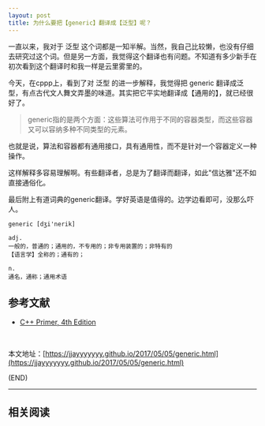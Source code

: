 ```yaml
---
layout: post
title: 为什么要把【generic】翻译成【泛型】呢？
---
```



一直以来，我对于 泛型 这个词都是一知半解。当然，我自己比较懒，也没有仔细去研究过这个词。但是另一方面，我觉得这个翻译也有问题。不知道有多少新手在初次看到这个翻译时和我一样是云里雾里的。

今天，在cppp上，看到了对 泛型 的进一步解释，我觉得把 generic 翻译成泛型，有点古代文人舞文弄墨的味道。其实把它平实地翻译成【通用的】，就已经很好了。

>	generic指的是两个方面：这些算法可作用于不同的容器类型，而这些容器又可以容纳多种不同类型的元素。

也就是说，算法和容器都有通用接口，具有通用性，而不是针对一个容器定义一种操作。

这样解释多容易理解啊。有些翻译者，总是为了翻译而翻译，如此"信达雅"还不如直接通俗化。

最后附上有道词典的generic翻译。学好英语是值得的。边学边看即可，没那么吓人。

	generic [dʒi'nerik]
	
	adj.
	一般的，普通的；通用的，不专用的；非专用装置的；非特有的
	【语言学】全称的；通有的；
	
	n.
	通名，通称；通用术语

##	参考文献

*	[C++ Primer, 4th Edition](https://book.douban.com/subject/1415354/)

<br/>

本文地址：[https://jjayyyyyyy.github.io/2017/05/05/generic.html](https://jjayyyyyyy.github.io/2017/05/05/generic.html)

(END)

---

##	相关阅读
